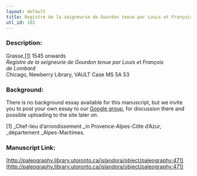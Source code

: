 ```yaml
---
layout: default
title: Registre de la seigneurie de Gourdon tenue par Louis et François de Lombard
utl_id: 102
---
```


### Description:

Grasse,<a id="_ftnref1">[[1]](#_ftn1)</a> 1545 onwards<br>
_Registre de la seigneurie de Gourdon tenue par Louis et François de Lombard_<br>
Chicago, Newberry Library, VAULT Case MS 5A 53

### Background:

There is no background essay available for this manuscript, but we invite you to post your own essay to our [Google group](https://paleography.library.utoronto.ca/content/group-work), for discussion there and possible uploading to the site later on.

<a id="_ftn1">[1]</a> _Chef-lieu d’arrondissement _in Provence-Alpes-Côte d’Azur, _département _Alpes-Maritimes. 

### Manuscript Link:

[http://paleography.library.utoronto.ca/islandora/object/paleography:471](http://paleography.library.utoronto.ca/islandora/object/paleography:471)
